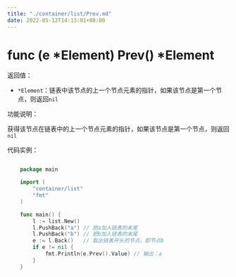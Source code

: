 ```yaml
---
title: "./container/list/Prev.md"
date: 2022-05-12T14:13:01+08:00
---
```

# func (e *Element) Prev() *Element

返回值：

- `*Element`：链表中该节点的上一个节点元素的指针，如果该节点是第一个节点，则返回`nil`

功能说明：

获得该节点在链表中的上一个节点元素的指针，如果该节点是第一个节点，则返回`nil`

代码实例：

```go

	package main

	import (
		"container/list"
		"fmt"
	)

	func main() {
		l := list.New()
		l.PushBack("a") // 把a加入链表的末尾
		l.PushBack("b") // 把b加入链表的末尾
		e := l.Back()   // 取出链表开头的节点，即节点b
		if e != nil {
			fmt.Println(e.Prev().Value) // 输出：a
		}
	}

```